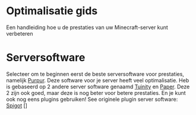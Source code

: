 # Optimalisatie gids
Een handleiding hoe u de prestaties van uw Minecraft-server kunt verbeteren
# Serversoftware
Selecteer om te beginnen eerst de beste serversoftware voor prestaties, namelijk [Purpur](https://github.com/pl3xgaming/Purpur).
Deze software voor je server heeft veel optimalisatie. Heb is gebaseerd op 2 andere server software genaamd [Tuinity](https://github.com/Tuinity/Tuinity) en [Paper](https://github.com/PaperMC/Paper).
Deze 2 zijn ook goed, maar deze is nog beter voor betere prestaties. En je kunt ook nog eens plugins gebruiken! See originele plugin server software:
[Spigot](https://www.spigotmc.org/wiki/about-spigot/)
[]
